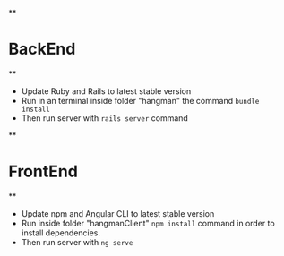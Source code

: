 **

# BackEnd

**

 - Update Ruby and Rails to latest stable version
 - Run in an terminal inside folder "hangman" the command `bundle
   install`
 - Then run server with `rails server` command

**

# FrontEnd

**

 - Update npm and Angular CLI to latest stable version
 - Run inside folder  "hangmanClient"  `npm install` command in order to
   install dependencies.
 - Then run server with `ng serve`
